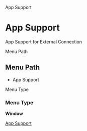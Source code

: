 
App Support
# App Support


App Support for External Connection

Menu Path
## Menu Path



- App Support

Menu Type
### Menu Type

**Window**


[App Support](../../functional-guide/window/window-app-support.md)